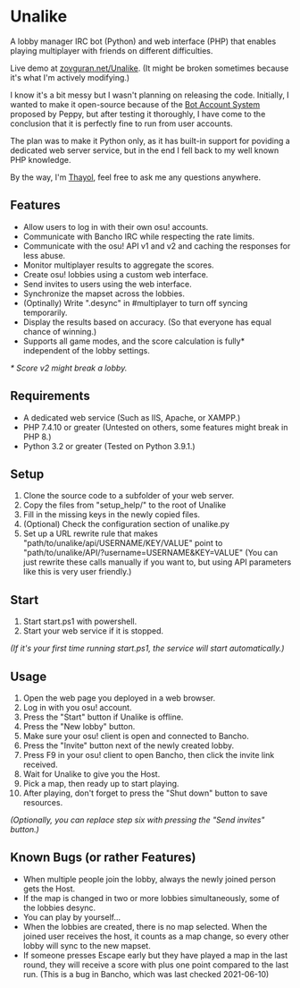 # Unalike

A lobby manager IRC bot (Python) and web interface (PHP) that enables playing multiplayer with friends on different difficulties.

Live demo at [zovguran.net/Unalike][Unalike-URL]. (It might be broken sometimes because it's what I'm actively modifying.)

I know it's a bit messy but I wasn't planning on releasing the code. Initially, I wanted to make it open-source because of the [Bot Account System][osu-bot-account-forum] proposed by Peppy, but after testing it thoroughly, I have come to the conclusion that it is perfectly fine to run from user accounts.

The plan was to make it Python only, as it has built-in support for poviding a dedicated web server service, but in the end I fell back to my well known PHP knowledge.

By the way, I'm [Thayol][thayol-osu-url], feel free to ask me any questions anywhere.


## Features

- Allow users to log in with their own osu! accounts.
- Communicate with Bancho IRC while respecting the rate limits.
- Communicate with the osu! API v1 and v2 and caching the responses for less abuse.
- Monitor multiplayer results to aggregate the scores.
- Create osu! lobbies using a custom web interface.
- Send invites to users using the web interface.
- Synchronize the mapset across the lobbies.
- (Optinally) Write ".desync" in #multiplayer to turn off syncing temporarily.
- Display the results based on accuracy. (So that everyone has equal chance of winning.)
- Supports all game modes, and the score calculation is fully\* independent of the lobby settings.

*\* Score v2 might break a lobby.*

## Requirements

- A dedicated web service (Such as IIS, Apache, or XAMPP.)
- PHP 7.4.10 or greater (Untested on others, some features might break in PHP 8.)
- Python 3.2 or greater (Tested on Python 3.9.1.)


## Setup

1. Clone the source code to a subfolder of your web server.
2. Copy the files from "setup_help/" to the root of Unalike
3. Fill in the missing keys in the newly copied files.
4. (Optional) Check the configuration section of unalike.py
5. Set up a URL rewrite rule that makes "path/to/unalike/api/USERNAME/KEY/VALUE" point to "path/to/unalike/API/?username=USERNAME&KEY=VALUE" (You can just rewrite these calls manually if you want to, but using API parameters like this is very user friendly.)


## Start

1. Start start.ps1 with powershell.
2. Start your web service if it is stopped.

*(If it's your first time running start.ps1, the service will start automatically.)*


## Usage

1. Open the web page you deployed in a web browser.
2. Log in with you osu! account.
3. Press the "Start" button if Unalike is offline.
4. Press the "New lobby" button.
5. Make sure your osu! client is open and connected to Bancho.
6. Press the "Invite" button next of the newly created lobby.
7. Press F9 in your osu! client to open Bancho, then click the invite link received.
8. Wait for Unalike to give you the Host.
9. Pick a map, then ready up to start playing.
10. After playing, don't forget to press the "Shut down" button to save resources.

*(Optionally, you can replace step six with pressing the "Send invites" button.)*

## Known Bugs (or rather Features)

- When multiple people join the lobby, always the newly joined person gets the Host.
- If the map is changed in two or more lobbies simultaneously, some of the lobbies desync.
- You can play by yourself...
- When the lobbies are created, there is no map selected. When the joined user receives the host, it counts as a map change, so every other lobby will sync to the new mapset.
- If someone presses Escape early but they have played a map in the last round, they will receive a score with plus one point compared to the last run. (This is a bug in Bancho, which was last checked 2021-06-10)

[Unalike-URL]: http://zovguran.net/Unalike/
[osu-bot-account-forum]: https://osu.ppy.sh/wiki/en/Bot_account
[thayol-osu-url]: https://osu.ppy.sh/users/12416594

